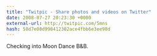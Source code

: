 ```yaml
---
title: "Twitpic - Share photos and videos on Twitter"
date: 2008-07-27 20:23:30 +0000
external-url: http://twitpic.com/5mns
hash: 58d7e08d998412302ace4fbb6e3ee98d
---
```


Checking into Moon Dance B&B. 
